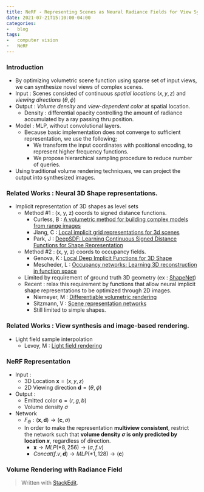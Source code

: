 ```yaml
---
title: NeRF - Representing Scenes as Neural Radiance Fields for View Synthesis
date: 2021-07-21T15:10:00-04:00  
categories:
-   blog  
tags:
-   computer vision
-   NeRF
---
```


### Introduction
* By optimizing volumetric scene function using sparse set of input views, we can synthesize novel views of complex scenes.
* Input : Scenes consisted of continuous *spatial locations* $(x, y, z)$ and *viewing directions* $(\theta, \phi)$
* Output : *Volume density* and *view-dependent color* at spatial location.
	* Density : differential opacity controlling the amount of radiance accumulated by a ray passing thru position.
* Model : MLP, without convolutional layers.
	* Because basic implementation does not converge to sufficient representation, we use the following;
		* We transform the input coordinates with positional encoding, to represent higher frequency functions.
		* We propose hierarchical sampling procedure to reduce number of queries.
* Using traditional volume rendering techniques, we can project the output into synthesized images.

### Related Works : Neural 3D Shape representations.
* Implicit representation of 3D shapes as level sets
	* Method #1 : (x, y, z) coords to signed distance functions.
		* Curless, B : [A volumetric method for building complex models from range images](https://www.semanticscholar.org/paper/A-volumetric-method-for-building-complex-models-Curless-Levoy/07f254f33e4c99d4c443d9a5d9221f1e9af6c106)
		* Jiang, C : [Local implicit grid representations for 3d scenes](https://github.com/tensorflow/graphics/blob/master/tensorflow_graphics/projects/local_implicit_grid/README.md)
		* Park, J : [DeepSDF: Learning Continuous Signed Distance Functions for Shape Representation](https://github.com/facebookresearch/DeepSDF)
	* Method #2 : (x, y, z) coords to occupancy fields.
		* Genova, K : [Local Deep Implicit Functions for 3D Shape](https://github.com/google/ldif)
		* Mescheder, L : [Occupancy networks: Learning 3D reconstruction in function space](https://github.com/autonomousvision/occupancy_networks)
	* Limited by requirement of ground truth 3D geometry (ex : [ShapeNet](https://shapenet.org/))
	* Recent : relax this requirement by functions that allow neural implicit shape representations to be optimized through 2D images.
		* Niemeyer, M : [Differentiable volumetric rendering](https://github.com/autonomousvision/differentiable_volumetric_rendering)
		* Sitzmann, V : [Scene representation networks](https://github.com/vsitzmann/scene-representation-networks)
		* Still limited to simple shapes.

### Related Works : View synthesis and image-based rendering.
* Light field sample interpolation
	* Levoy, M : [Light field rendering](https://www.cs.princeton.edu/courses/archive/fall12/cos526/papers/levoy06.pdf)
	
### NeRF Representation
* Input : 
	* 3D Location $\mathbf{x} = (x, y, z)$
	* 2D Viewing direction $\mathbf{d} = (\theta, \phi)$
* Output : 
	* Emitted color $\mathbf{c} = (r, g, b)$
	* Volume density $\sigma$
* Network
	* $F_\Theta : (\mathbf{x}, \mathbf{d}) \rightarrow (\mathbf{c}, \sigma)$
	* In order to make the representation **multiview consistent**, restrict the network such that **volume density $\sigma$ is only predicted by location $x$**, regardless of direction.
		* $\mathbf{x} \rightarrow MLP(*8, 256) \rightarrow (\sigma, f.v)$
		* $Concat(f.v, \mathbf{d}) \rightarrow MLP(*1, 128) \rightarrow (\mathbf{c})$

### Volume Rendering with Radiance Field


> Written with [StackEdit](https://stackedit.io/).
<!--stackedit_data:
eyJoaXN0b3J5IjpbLTE1MzYzMjQwNTcsLTE5OTEyODY3MTIsMj
kzNjQ3MDA1LC0xODgwMjI4NDMyLC02MDQ0NDAyNjgsLTIwODIx
Njg1MzUsMzk1NDA2MDcsMTAzMTQ0NzkwNV19
-->